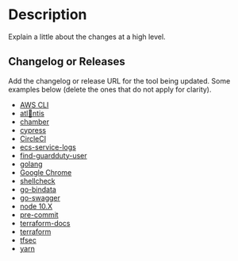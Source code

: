 # Description

Explain a little about the changes at a high level.

## Changelog or Releases

Add the changelog or release URL for the tool being updated. Some examples below (delete the ones that do not apply
for clarity).

- [AWS CLI](https://github.com/aws/aws-cli/blob/v2/CHANGELOG.rst)
- [atl🍑ntis](https://github.com/runatlantis/atlantis/releases)
- [chamber](https://github.com/segmentio/chamber/releases)
- [cypress](https://www.cypress.io/)
- [CircleCI](https://github.com/CircleCI-Public/circleci-cli/releases)
- [ecs-service-logs](https://github.com/trussworks/ecs-service-logs/releases)
- [find-guardduty-user](https://github.com/trussworks/find-guardduty-user/releases)
- [golang](https://go.dev/doc/devel/release)
- [Google Chrome](https://chromereleases.googleblog.com/)
- [shellcheck](https://github.com/koalaman/shellcheck/releases)
- [go-bindata](https://github.com/kevinburke/go-bindata/releases)
- [go-swagger](https://github.com/go-swagger/go-swagger/releases)
- [node 10.X](https://nodejs.org/en/about/releases/)
- [pre-commit](https://github.com/pre-commit/pre-commit/releases)
- [terraform-docs](https://github.com/segmentio/terraform-docs/releases)
- [terraform](https://github.com/hashicorp/terraform/releases)
- [tfsec](https://github.com/tfsec/tfsec/releases)
- [yarn](https://github.com/yarnpkg/yarn/releases)
